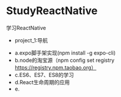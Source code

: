 # StudyReactNative
学习ReactNative
* project_1:导航
+ a.expo脚手架实现(npm install -g expo-cli)
+ b.node的淘宝源（npm config set registry https://registry.npm.taobao.org）
+ c.ES6、ES7、ES8的学习
+ d.React生命周期的应用
+ e.